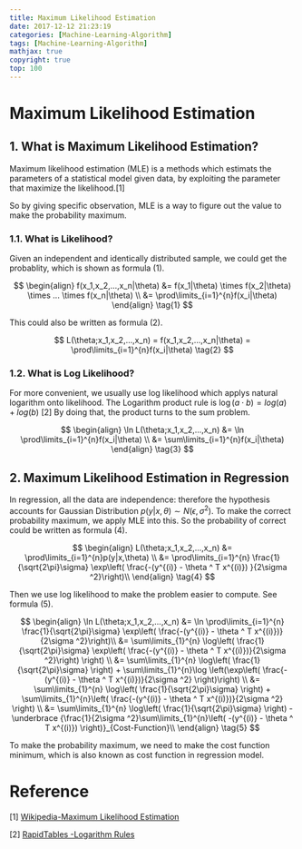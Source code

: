 ```yaml
---
title: Maximum Likelihood Estimation
date: 2017-12-12 21:23:19
categories: [Machine-Learning-Algorithm]
tags: [Machine-Learning-Algorithm]
mathjax: true
copyright: true
top: 100
---
```


# Maximum Likelihood Estimation

## 1. What is Maximum Likelihood Estimation?

Maximum likelihood estimation (MLE) is a methods which estimats the parameters of a statistical model given data, by exploiting the parameter that maximize the likelihood.[1]

So by giving specific observation, MLE is a way to figure out the value to make the probability maximum.

### 1.1. What is Likelihood?

Given an independent and identically distributed sample, we could get the probablity, which is shown as formula (1).

$$
\begin{align}
f(x_1,x_2,...,x_n|\theta)
&= f(x_1|\theta) \times f(x_2|\theta) \times ... \times f(x_n|\theta) \\
&= \prod\limits_{i=1}^{n}f(x_i|\theta)
\end{align}
\tag{1}
$$

This could also be written as formula (2).

$$
L(\theta;x_1,x_2,...,x_n) = f(x_1,x_2,...,x_n|\theta) = \prod\limits_{i=1}^{n}f(x_i|\theta)
\tag{2}
$$

### 1.2. What is Log Likelihood?

For more convenient, we usually use log likelihood which applys natural logarithm onto likelihood. The Logarithm product rule is $\log(a \cdot b) = log(a) + log(b)$ [2] By doing that, the product turns to the sum problem.

$$
\begin{align}
\ln L(\theta;x_1,x_2,...,x_n)
&= \ln \prod\limits_{i=1}^{n}f(x_i|\theta) \\
&= \sum\limits_{i=1}^{n}f(x_i|\theta)
\end{align}
\tag{3}
$$



## 2. Maximum Likelihood Estimation in Regression

In regression, all the data are independence: therefore the hypothesis accounts for Gaussian Distribution $p(y|x,\theta) ∼ N(\epsilon, \sigma^2)$. To make the correct probability maximum, we apply MLE into this. So the probability of correct could be written as formula (4).

$$
\begin{align}
L(\theta;x_1,x_2,...,x_n)
&= \prod\limits_{i=1}^{n}p(y|x,\theta) \\
&= \prod\limits_{i=1}^{n} \frac{1}{\sqrt{2\pi}\sigma} \exp\left( \frac{-(y^{(i)} - \theta ^ T x^{(i)}) }{2\sigma ^2}\right)\\
\end{align}
\tag{4}
$$

Then we use log likelihood to make the problem easier to compute. See formula (5).


$$
\begin{align}
\ln L(\theta;x_1,x_2,...,x_n)
&= \ln \prod\limits_{i=1}^{n} \frac{1}{\sqrt{2\pi}\sigma} \exp\left( \frac{-(y^{(i)} - \theta ^ T x^{(i)})}{2\sigma ^2}\right)\\
&= \sum\limits_{1}^{n} \log\left( \frac{1}{\sqrt{2\pi}\sigma} \exp\left( \frac{-(y^{(i)} - \theta ^ T x^{(i)})}{2\sigma ^2}\right) \right) \\
&= \sum\limits_{1}^{n} \log\left( \frac{1}{\sqrt{2\pi}\sigma} \right) + \sum\limits_{1}^{n}\log \left(\exp\left( \frac{-(y^{(i)} - \theta ^ T x^{(i)})}{2\sigma ^2} \right)\right) \\
&= \sum\limits_{1}^{n} \log\left( \frac{1}{\sqrt{2\pi}\sigma} \right) + \sum\limits_{1}^{n}\left( \frac{-(y^{(i)} - \theta ^ T x^{(i)})}{2\sigma ^2} \right) \\
&= \sum\limits_{1}^{n} \log\left( \frac{1}{\sqrt{2\pi}\sigma} \right) - \underbrace {\frac{1}{2\sigma ^2}\sum\limits_{1}^{n}\left( -(y^{(i)} - \theta ^ T x^{(i)}) \right)}_{Cost-Function}\\
\end{align}
\tag{5}
$$

To make the probability maximum, we need to make the cost function minimum, which is also known as cost function in regression model.



# Reference
[1] [Wikipedia-Maximum Likelihood Estimation](https://en.wikipedia.org/wiki/Maximum_likelihood_estimation)

[2] [RapidTables
-Logarithm Rules](https://www.rapidtables.com/math/algebra/Logarithm.html#log-rules)
